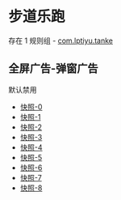 # 步道乐跑

存在 1 规则组 - [com.lptiyu.tanke](/src/apps/com.lptiyu.tanke.ts)

## 全屏广告-弹窗广告

默认禁用

- [快照-0](https://i.gkd.li/import/12829816)
- [快照-1](https://i.gkd.li/import/12869344)
- [快照-2](https://i.gkd.li/import/13378925)
- [快照-3](https://i.gkd.li/import/13070801)
- [快照-4](https://i.gkd.li/import/13218232)
- [快照-5](https://i.gkd.li/import/13536714)
- [快照-6](https://i.gkd.li/import/13476172)
- [快照-7](https://i.gkd.li/import/13625386)
- [快照-8](https://i.gkd.li/import/13166361)
